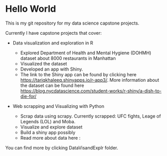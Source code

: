 # Hello World

This is my git repository for my data science capstone projects.

Currently I have capstone projects that cover:
  - Data visualization and exploration in R
    - Explored Department of Health and Mental Hygiene (DOHMH) dataset about 8000 restaurants in Manhattan
    - Visualized the dataset
    - Developed an app with Shiny.
    - The link to the Shiny app can be found by clicking here  https://tariqkhaleeq.shinyapps.io/r-app3/. More information about the dataset can be found here https://blog.nycdatascience.com/student-works/r-shiny/a-dish-to-die-for/

  - Web scrapping and Visualizing with Python
    - Scrap data using scrapy. Currently scrapped: UFC fights, Leage of Legends (LOL) and Moba.
    - Visualize and explore dataset
    - Build a shiny app possibly
    - Read more about data here :

You can find more by clicking DataVisandExplr folder.
